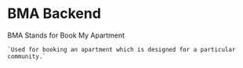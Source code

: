# BMA Backend

  BMA Stands for Book My Apartment

    `Used for booking an apartment which is designed for a particular community.`

